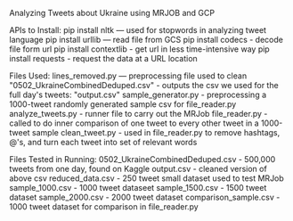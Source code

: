 Analyzing Tweets about Ukraine using MRJOB and GCP

APIs to Install:
pip install nltk — used for stopwords in analyzing tweet language
pip install urllib — read file from GCS
pip install codecs - decode file form url
pip install contextlib - get url in less time-intensive way
pip install requests - request the data at a URL location

Files Used:
lines_removed.py — preprocessing file used to clean "0502_UkraineCombinedDeduped.csv"
    - outputs the csv we used for the full day's tweets: "output.csv"
sample_generator.py - preprocessing a 1000-tweet randomly generated sample csv for file_reader.py
analyze_tweets.py - runner file to carry out the MRJob
file_reader.py - called to do inner comparison of one tweet to every other tweet in a 1000-tweet sample
clean_tweet.py - used in file_reader.py to remove hashtags, @'s, and turn each tweet into set of relevant words

Files Tested in Running:
0502_UkraineCombinedDeduped.csv - 500,000 tweets from one day, found on Kaggle
output.csv - cleaned version of above csv
reduced_data.csv - 250 tweet small dataset used to test MRJob
sample_1000.csv - 1000 tweet dataseet
sample_1500.csv - 1500 tweet dataset
sample_2000.csv - 2000 tweet dataset
comparison_sample.csv - 1000 tweet dataset for comparison in file_reader.py
